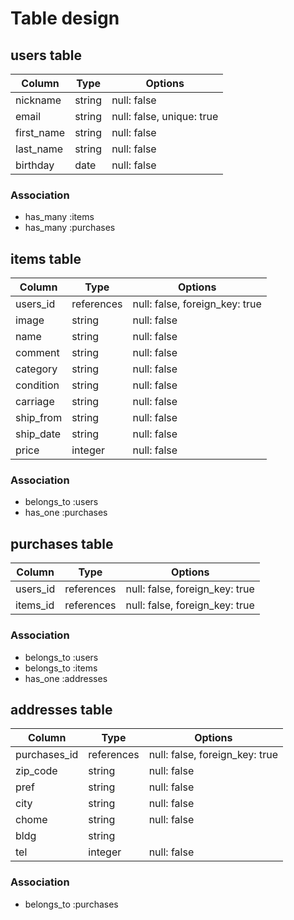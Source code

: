 # Table design

## users table

| Column     | Type   | Options                   |
| ---------- | ------ | ------------------------- |
| nickname   | string | null: false               |
| email      | string | null: false, unique: true |
| first_name | string | null: false               |
| last_name  | string | null: false               |
| birthday   | date   | null: false               |

### Association

- has_many :items
- has_many :purchases

## items table

| Column    | Type       | Options                        |
| --------- | --------   | ------------------------------ |
| users_id  | references | null: false, foreign_key: true |
| image     | string     | null: false                    |
| name      | string     | null: false                    |
| comment   | string     | null: false                    |
| category  | string     | null: false                    |
| condition | string     | null: false                    |
| carriage  | string     | null: false                    |
| ship_from | string     | null: false                    |
| ship_date | string     | null: false                    |
| price     | integer    | null: false                    |

### Association

- belongs_to :users
- has_one :purchases

## purchases table

| Column   | Type       | Options                        |
| -------- | ---------- | ------------------------------ |
| users_id | references | null: false, foreign_key: true |
| items_id | references | null: false, foreign_key: true |

### Association

- belongs_to :users
- belongs_to :items
- has_one :addresses

## addresses table

| Column       | Type       | Options                        |
| ------------ | ---------- | ------------------------------ |
| purchases_id | references | null: false, foreign_key: true |
| zip_code     | string     | null: false                    |
| pref         | string     | null: false                    |
| city         | string     | null: false                    |
| chome        | string     | null: false                    |
| bldg         | string     |                                |
| tel          | integer    | null: false                    |

### Association

- belongs_to :purchases
